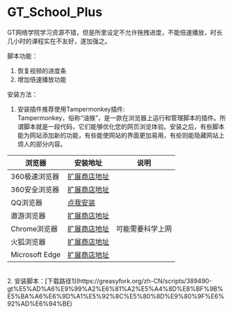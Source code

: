 # GT_School_Plus
GT网络学院学习资源不错，但是所里设定不允许拖拽进度，不能倍速播放，时长几小时的课程实在不友好，遂加强之。

脚本功能：
  1. 恢复视频的进度条
  2. 增加倍速播放功能

安装方法：
1. 安装插件推荐使用Tampermonkey插件:<br>
  Tampermonkey，俗称“油猴”，是一款在浏览器上运行和管理脚本的插件。所谓脚本就是一段代码，它们能够优化您的网页浏览体验。安装之后，有些脚本能为网站添加新的功能，有些能使网站的界面更加易用，有些则能隐藏网站上烦人的部分内容。<br>

| 浏览器         | 安装地址                                                     | 说明             |
| -------------- | ------------------------------------------------------------ | ---------------- |
| 360极速浏览器  | [扩展商店地址](https://ext.chrome.360.cn/webstore/detail/dhdgffkkebhmkfjojejmpbldmpobfkfo) |                  |
| 360安全浏览器  | [扩展商店地址](https://ext.chrome.360.cn/webstore/detail/dhdgffkkebhmkfjojejmpbldmpobfkfo) |                  |
| QQ浏览器       | [点我安装](https://qqbrowser://extensions/search?key=Tampermonkey)   |                  |
| 遨游浏览器     | [扩展商店地址](http://extension.maxthon.cn/detail/index.php?view_id=1680&category_id=10) |                  |
| Chrome浏览器   | [扩展商店地址](https://chrome.google.com/webstore/detail/tampermonkey/dhdgffkkebhmkfjojejmpbldmpobfkfo) | 可能需要科学上网 |
| 火狐浏览器     | [扩展商店地址](https://addons.mozilla.org/zh-CN/firefox/addon/tampermonkey) |                  |
| Microsoft Edge | [扩展商店地址](https://www.microsoft.com/store/p/tampermonkey/9nblggh5162s) |                  |
<br>
2. 安装脚本：[下载路径1](https://greasyfork.org/zh-CN/scripts/389490-gt%E5%AD%A6%E9%99%A2%E6%81%A2%E5%A4%8D%E8%BF%9B%E5%BA%A6%E6%9D%A1%E5%92%8C%E5%80%8D%E9%80%9F%E6%92%AD%E6%94%BE)
